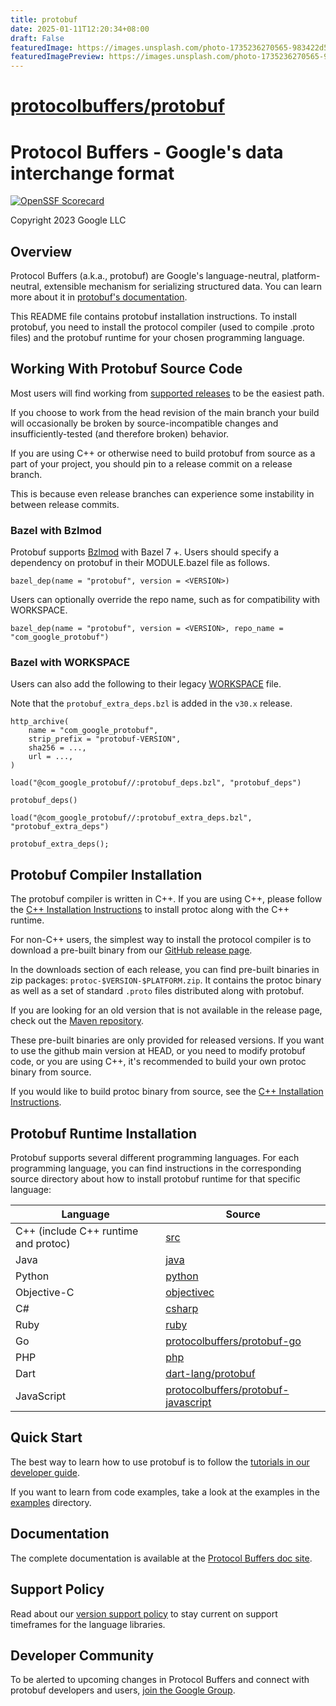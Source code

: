 ```yaml
---
title: protobuf
date: 2025-01-11T12:20:34+08:00
draft: False
featuredImage: https://images.unsplash.com/photo-1735236270565-983422d5a224?ixid=M3w0NjAwMjJ8MHwxfHJhbmRvbXx8fHx8fHx8fDE3MzY1NjkxMzF8&ixlib=rb-4.0.3
featuredImagePreview: https://images.unsplash.com/photo-1735236270565-983422d5a224?ixid=M3w0NjAwMjJ8MHwxfHJhbmRvbXx8fHx8fHx8fDE3MzY1NjkxMzF8&ixlib=rb-4.0.3
---
```


# [protocolbuffers/protobuf](https://github.com/protocolbuffers/protobuf)

Protocol Buffers - Google's data interchange format
===================================================

[![OpenSSF Scorecard](https://api.securityscorecards.dev/projects/github.com/protocolbuffers/protobuf/badge)](https://securityscorecards.dev/viewer/?uri=github.com/protocolbuffers/protobuf)

Copyright 2023 Google LLC

Overview
--------

Protocol Buffers (a.k.a., protobuf) are Google's language-neutral,
platform-neutral, extensible mechanism for serializing structured data. You
can learn more about it in [protobuf's documentation](https://protobuf.dev).

This README file contains protobuf installation instructions. To install
protobuf, you need to install the protocol compiler (used to compile .proto
files) and the protobuf runtime for your chosen programming language.

Working With Protobuf Source Code
---------------------------------

Most users will find working from
[supported releases](https://github.com/protocolbuffers/protobuf/releases) to be
the easiest path.

If you choose to work from the head revision of the main branch your build will
occasionally be broken by source-incompatible changes and insufficiently-tested
(and therefore broken) behavior.

If you are using C++ or otherwise need to build protobuf from source as a part
of your project, you should pin to a release commit on a release branch.

This is because even release branches can experience some instability in between
release commits.

### Bazel with Bzlmod

Protobuf supports
[Bzlmod](https://bazel.build/external/module) with Bazel 7 +.
Users should specify a dependency on protobuf in their MODULE.bazel file as
follows.

```
bazel_dep(name = "protobuf", version = <VERSION>)
```

Users can optionally override the repo name, such as for compatibility with
WORKSPACE.

```
bazel_dep(name = "protobuf", version = <VERSION>, repo_name = "com_google_protobuf")
```

### Bazel with WORKSPACE

Users can also add the following to their legacy
[WORKSPACE](https://bazel.build/external/overview#workspace-system) file.

Note that the `protobuf_extra_deps.bzl` is added in the `v30.x` release.

```
http_archive(
    name = "com_google_protobuf",
    strip_prefix = "protobuf-VERSION",
    sha256 = ...,
    url = ...,
)

load("@com_google_protobuf//:protobuf_deps.bzl", "protobuf_deps")

protobuf_deps()

load("@com_google_protobuf//:protobuf_extra_deps.bzl", "protobuf_extra_deps")

protobuf_extra_deps();
```

Protobuf Compiler Installation
------------------------------

The protobuf compiler is written in C++. If you are using C++, please follow
the [C++ Installation Instructions](src/README.md) to install protoc along
with the C++ runtime.

For non-C++ users, the simplest way to install the protocol compiler is to
download a pre-built binary from our [GitHub release page](https://github.com/protocolbuffers/protobuf/releases).

In the downloads section of each release, you can find pre-built binaries in
zip packages: `protoc-$VERSION-$PLATFORM.zip`. It contains the protoc binary
as well as a set of standard `.proto` files distributed along with protobuf.

If you are looking for an old version that is not available in the release
page, check out the [Maven repository](https://repo1.maven.org/maven2/com/google/protobuf/protoc/).

These pre-built binaries are only provided for released versions. If you want
to use the github main version at HEAD, or you need to modify protobuf code,
or you are using C++, it's recommended to build your own protoc binary from
source.

If you would like to build protoc binary from source, see the [C++ Installation Instructions](src/README.md).

Protobuf Runtime Installation
-----------------------------

Protobuf supports several different programming languages. For each programming
language, you can find instructions in the corresponding source directory about
how to install protobuf runtime for that specific language:

| Language                             | Source                                                      |
|--------------------------------------|-------------------------------------------------------------|
| C++ (include C++ runtime and protoc) | [src](src)                                                  |
| Java                                 | [java](java)                                                |
| Python                               | [python](python)                                            |
| Objective-C                          | [objectivec](objectivec)                                    |
| C#                                   | [csharp](csharp)                                            |
| Ruby                                 | [ruby](ruby)                                                |
| Go                                   | [protocolbuffers/protobuf-go](https://github.com/protocolbuffers/protobuf-go)|
| PHP                                  | [php](php)                                                  |
| Dart                                 | [dart-lang/protobuf](https://github.com/dart-lang/protobuf) |
| JavaScript                           | [protocolbuffers/protobuf-javascript](https://github.com/protocolbuffers/protobuf-javascript)|

Quick Start
-----------

The best way to learn how to use protobuf is to follow the [tutorials in our
developer guide](https://protobuf.dev/getting-started).

If you want to learn from code examples, take a look at the examples in the
[examples](examples) directory.

Documentation
-------------

The complete documentation is available at the [Protocol Buffers doc site](https://protobuf.dev).

Support Policy
--------------

Read about our [version support policy](https://protobuf.dev/version-support/)
to stay current on support timeframes for the language libraries.

Developer Community
-------------------

To be alerted to upcoming changes in Protocol Buffers and connect with protobuf developers and users,
[join the Google Group](https://groups.google.com/g/protobuf).
